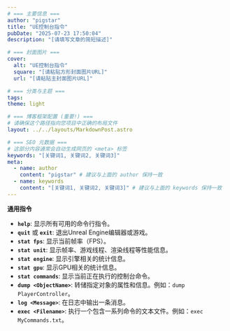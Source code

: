 ```yaml
---
# === 主要信息 ===
author: "pigstar"
title: "UE控制台指令"
pubDate: "2025-07-23 17:50:04"
description: "[请填写文章的简短描述]"

# === 封面图片 ===
cover:
  alt: "UE控制台指令"
  square: "[请粘贴方形封面图片URL]"
  url: "[请粘贴主封面图片URL]"

# === 分类与主题 ===
tags:
theme: light

# === 博客框架配置 (重要!) ===
# 请确保这个路径指向您项目中正确的布局文件
layout: ../../layouts/MarkdownPost.astro

# === SEO 元数据 ===
# 这部分内容通常会自动生成网页的 <meta> 标签
keywords: "[关键词1, 关键词2, 关键词3]"
meta:
  - name: author
    content: "pigstar" # 建议与上面的 author 保持一致
  - name: keywords
    content: "[关键词1, 关键词2, 关键词3]" # 建议与上面的 keywords 保持一致
---
```

<!-- 在这里开始撰写您的正文 -->


**通用指令**

*   **`help`**: 显示所有可用的命令行指令。
*   **`quit`** 或 **`exit`**: 退出Unreal Engine编辑器或游戏。
*   **`stat fps`**: 显示当前帧率（FPS）。
*   **`stat unit`**: 显示帧率、游戏线程、渲染线程等性能信息。
*   **`stat engine`**: 显示引擎相关的统计信息。
*   **`stat gpu`**: 显示GPU相关的统计信息。
*   **`stat commands`**: 显示当前正在执行的控制台命令。
*   **`dump <ObjectName>`**: 转储指定对象的属性和信息。例如：`dump PlayerController`。
*   **`log <Message>`**: 在日志中输出一条消息。
*   **`exec <Filename>`**: 执行一个包含一系列命令的文本文件。例如：`exec MyCommands.txt`。


